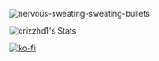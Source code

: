 ![nervous-sweating-sweating-bullets](https://github.com/crizzhd1/crizzhd1/assets/61610761/a33f0443-1131-4929-b970-5bc5074284a6)


![crizzhd1's Stats](https://github-readme-stats.vercel.app/api?username=crizzhd1&theme=outrun&show_icons=true&hide_border=true&count_private=true)


[![ko-fi](https://ko-fi.com/img/githubbutton_sm.svg)](https://ko-fi.com/P5P3DQUDH)

